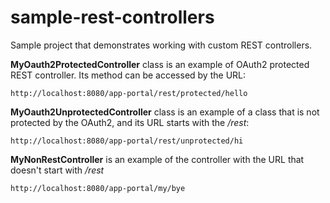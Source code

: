 # sample-rest-controllers
Sample project that demonstrates working with custom REST controllers.

**MyOauth2ProtectedController** class is an example of OAuth2 protected REST controller. Its method can be accessed by the URL:
```
http://localhost:8080/app-portal/rest/protected/hello
```

**MyOauth2UnprotectedController** class is an example of a class that is not protected by the OAuth2, and its URL starts with the */rest*:

```
http://localhost:8080/app-portal/rest/unprotected/hi
```

**MyNonRestController** is an example of the controller with the URL that doesn't start with */rest*

```
http://localhost:8080/app-portal/my/bye
```
